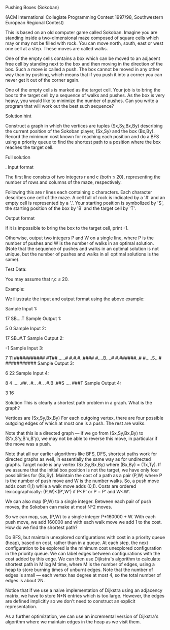 Pushing Boxes (Sokoban)

(ACM International Collegiate Programming Contest 1997/98, Southwestern European Regional Contest)

This is based on an old computer game called Sokoban. Imagine you are standing inside a two-dimensional maze composed of square cells which may or may not be filled with rock. You can move north, south, east or west one cell at a step. These moves are called walks.

One of the empty cells contains a box which can be moved to an adjacent free cell by standing next to the box and then moving in the direction of the box. Such a move is called a push. The box cannot be moved in any other way than by pushing, which means that if you push it into a corner you can never get it out of the corner again.

One of the empty cells is marked as the target cell. Your job is to bring the box to the target cell by a sequence of walks and pushes. As the box is very heavy, you would like to minimize the number of pushes. Can you write a program that will work out the best such sequence?


Solution hint

Construct a graph in which the vertices are tuples (Sx,Sy,Bx,By) describing the current position of the Sokoban player, (Sx,Sy) and the box (Bx,By). Record the minimum cost known for reaching each position and do a BFS using a priority queue to find the shortest path to a position where the box reaches the target cell.

Full solution

.
Input format

The first line consists of two integers r and c (both ≤ 20), representing the number of rows and columns of the maze, respectively.

Following this are r lines each containing c characters. Each character describes one cell of the maze. A cell full of rock is indicated by a '#' and an empty cell is represented by a '.'. Your starting position is symbolized by 'S', the starting position of the box by 'B' and the target cell by 'T'.

Output format

If it is impossible to bring the box to the target cell, print -1.

Otherwise, output two integers P and W on a single line, where P is the number of pushes and W is the number of walks in an optimal solution. (Note that the sequence of pushes and walks in an optimal solution is not unique, but the number of pushes and walks in all optimal solutions is the same).

Test Data:

You may assume that r,c ≤ 20.

Example:

We illustrate the input and output format using the above example:

Sample Input 1:

17 SB....T
Sample Output 1:

5 0
Sample Input 2:

17 SB..#.T
Sample Output 2:

-1
Sample Input 3:

7 11
###########
#T##......#
#.#.#..####
#....B....#
#.######..#
#.....S...#
###########
Sample Output 3:

6 22
Sample Input 4:

8 4
....
.##.
.#..
.#..
.#.B
.##S
....
###T
Sample Output 4:

3 16

Solution
This is clearly a shortest path problem in a graph. What is the graph?

Vertices are (Sx,Sy,Bx,By)
For each outgoing vertex, there are four possible outgoing edges of which at most one is a push. The rest are walks. 

Note that this is a directed graph — if we go from (Sx,Sy,Bx,By) to (S'x,S'y,B'x,B'y), we may not be able to reverse this move, in particular if the move was a push. 

Note that all our earlier algorithms like BFS, DFS, shortest paths work for directed graphs as well, in essentially the same way as for undirected graphs.
Target node is any vertex (Sx,Sy,Bx,By) where (Bx,By) = (Tx,Ty). If we assume that the initial box position is not the target, we have only four possibilities for (Sx,Sy).
Maintain the cost of a path as a pair (P,W) where P is the number of push move and W is the number walks. So, a push move adds cost (1,1) while a walk move adds (0,1). Costs are ordered lexicographically: (P,W)<(P',W') if P<P' or P = P' and W<W'. 

We can also map (P,W) to a single integer. Between each pair of push moves, the Sokoban can make at most N^2 moves. 

So we can map, say, (P,W) to a single integer P*160000 + W. With each push move, we add 160000 and with each walk move we add 1 to the cost.
How do we find the shortest path?

Do BFS, but maintain unexplored configurations with cost in a priority queue (heap), based on cost, rather than in a queue. At each step, the next configuration to be explored is the minimum cost unexplored configuration in the priority queue.
We can label edges between configurations with the cost added by this edge. We can then use Dijkstra's algorithm to calculate shortest path in M log M time, where M is the number of edges, using a heap to store burning times of unburnt edges. Note that the number of edges is small — each vertex has degree at most 4, so the total number of edges is about 2N. 

Notice that if we use a naive implementation of Dijkstra using an adjacency matrix, we have to store N*N entries which is too large. However, the edges are defined implicitly so we don't need to construct an explicit representation. 

As a further optimization, we can use an incremental version of Dijkstra's algorithm where we maintain edges in the heap as we visit them.